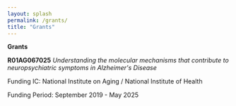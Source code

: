 ```yaml
---
layout: splash
permalink: /grants/
title: "Grants"
---
```


**Grants**



**R01AG067025** *Understanding the molecular mechanisms that contribute to neuropsychiatric symptoms in Alzheimer's Disease*

Funding IC: National Institute on Aging / National Institute of Health

Funding Period: September 2019 - May 2025



